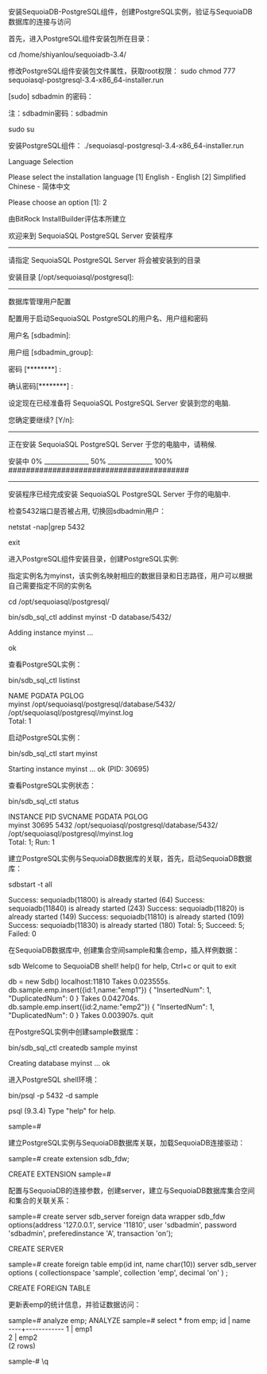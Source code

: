 安装SequoiaDB-PostgreSQL组件，创建PostgreSQL实例，验证与SequoiaDB数据库的连接与访问

首先，进入PostgreSQL组件安装包所在目录：

cd /home/shiyanlou/sequoiadb-3.4/

修改PostgreSQL组件安装包文件属性，获取root权限：
sudo chmod 777 sequoiasql-postgresql-3.4-x86_64-installer.run

[sudo] sdbadmin 的密码： 

注：sdbadmin密码：sdbadmin

sudo su

安装PostgreSQL组件：
 ./sequoiasql-postgresql-3.4-x86_64-installer.run 

Language Selection

Please select the installation language
[1] English - English
[2] Simplified Chinese - 简体中文

Please choose an option [1]: 2

由BitRock InstallBuilder评估本所建立

欢迎来到 SequoiaSQL PostgreSQL Server 安装程序

----------------------------------------------------------------------------
请指定 SequoiaSQL PostgreSQL Server 将会被安装到的目录

安装目录 [/opt/sequoiasql/postgresql]: 

----------------------------------------------------------------------------
数据库管理用户配置

配置用于启动SequoiaSQL PostgreSQL的用户名、用户组和密码

用户名 [sdbadmin]: 

用户组 [sdbadmin_group]: 

密码 [********] :

确认密码[********] :

设定现在已经准备将 SequoiaSQL PostgreSQL Server 安装到您的电脑.

您确定要继续? [Y/n]: 

----------------------------------------------------------------------------
正在安装 SequoiaSQL PostgreSQL Server 于您的电脑中，请稍候.

 安装中
 0% ______________ 50% ______________ 100%
 #########################################

----------------------------------------------------------------------------
安装程序已经完成安装 SequoiaSQL PostgreSQL Server 于你的电脑中.

检查5432端口是否被占用,  切换回sdbadmin用户：

netstat -nap|grep 5432

exit                      

进入PostgreSQL组件安装目录，创建PostgreSQL实例:

指定实例名为myinst，该实例名映射相应的数据目录和日志路径，用户可以根据自己需要指定不同的实例名

cd /opt/sequoiasql/postgresql/

bin/sdb_sql_ctl addinst myinst -D database/5432/

Adding instance myinst ...

ok

查看PostgreSQL实例：

bin/sdb_sql_ctl listinst

NAME       PGDATA                                   PGLOG                                   
myinst     /opt/sequoiasql/postgresql/database/5432/ /opt/sequoiasql/postgresql/myinst.log   
Total: 1

启动PostgreSQL实例：

bin/sdb_sql_ctl start myinst

Starting instance myinst ...
ok (PID: 30695)

查看PostgreSQL实例状态：

bin/sdb_sql_ctl status

INSTANCE   PID        SVCNAME    PGDATA                                   PGLOG                                   
myinst     30695      5432       /opt/sequoiasql/postgresql/database/5432/ /opt/sequoiasql/postgresql/myinst.log   
Total: 1; Run: 1

建立PostgreSQL实例与SequoiaDB数据库的关联，首先，启动SequoiaDB数据库：

sdbstart -t all

Success: sequoiadb(11800) is already started (64)
Success: sequoiadb(11840) is already started (243)
Success: sequoiadb(11820) is already started (149)
Success: sequoiadb(11810) is already started (109)
Success: sequoiadb(11830) is already started (180)
Total: 5; Succeed: 5; Failed: 0

在SequoiaDB数据库中, 创建集合空间sample和集合emp，插入样例数据：

sdb
Welcome to SequoiaDB shell!
help() for help, Ctrl+c or quit to exit

db = new Sdb()
localhost:11810
Takes 0.023555s.
db.sample.emp.insert({id:1,name:"emp1"})
{
  "InsertedNum": 1,
  "DuplicatedNum": 0
}
Takes 0.042704s.
db.sample.emp.insert({id:2,name:"emp2"})
{
  "InsertedNum": 1,
  "DuplicatedNum": 0
}
Takes 0.003907s.
quit

在PostgreSQL实例中创建sample数据库： 

bin/sdb_sql_ctl createdb sample myinst

Creating database myinst ...
ok

进入PostgreSQL shell环境：

bin/psql -p 5432 -d sample

psql (9.3.4)
Type "help" for help.

sample=#

建立PostgreSQL实例与SequoiaDB数据库关联，加载SequoiaDB连接驱动：

sample=# create extension sdb_fdw;

CREATE EXTENSION
sample=# 

配置与SequoiaDB的连接参数，创建server，建立与SequoiaDB数据库集合空间和集合的关联关系：

sample=# create server sdb_server foreign data wrapper sdb_fdw options(address '127.0.0.1', service '11810', user 'sdbadmin', password 'sdbadmin', preferedinstance 'A', transaction 'on');

CREATE SERVER

sample=# create foreign table emp(id int, name char(10)) server sdb_server options ( collectionspace 'sample', collection 'emp', decimal 'on' ) ;

CREATE FOREIGN TABLE

更新表emp的统计信息，并验证数据访问：

sample=# analyze emp;
ANALYZE
sample=# select * from emp;
 id |    name    
----+------------
  1 | emp1      
  2 | emp2      
(2 rows)

sample-# \q

